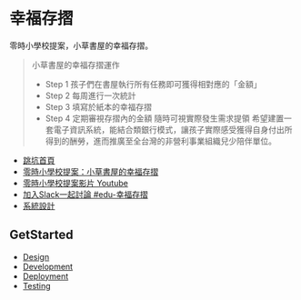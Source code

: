 # 幸福存摺

零時小學校提案，小草書屋的幸福存摺。

> 小草書屋的幸福存摺運作
> - Step 1 孩子們在書屋執行所有任務即可獲得相對應的「金額」
> - Step 2 每周進行一次統計
> - Step 3 填寫於紙本的幸福存摺
> - Step 4 定期審視存摺內的金額 隨時可視實際發生需求提領
> 希望建置一套電子資訊系統，能結合類銀行模式，讓孩子實際感受獲得自身付出所得到的酬勞，進而推廣至全台灣的非營利事業組織兒少陪伴單位。

- [跳坑首頁](https://g0v.hackmd.io/hYxXZzK0TW6S6cD2mpSWdQ)
- [零時小學校提案：小草書屋的幸福存摺](https://g0v.hackmd.io/isRy-pOZQ2Kihcynk76NYQ?both)
- [零時小學校提案影片 Youtube](https://www.youtube.com/watch?v=GG0jMVxhxWM&t=9910s)
- [加入Slack一起討論 #edu-幸福存摺](https://join.slack.com/share/zt-f64325zp-vOAnaPHGu49Cfj_wjWPLiQ)
- [系統設計](https://g0v.hackmd.io/3PktZ7w-Rkua5SS8k38uUA)

## GetStarted

- [Design](./documentation/Design.md)
- [Development](./documentation/Development.md)
- [Deployment](./documentation/Deployment.md)
- [Testing](./documentation/Testing.md)
